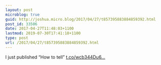 ```yaml
---
layout: post
microblog: true
guid: http://joshua.micro.blog/2017/04/27/t857395883884859392.html
post_id: 33506
date: 2017-04-27T11:48:03+1100
lastmod: 2019-07-30T17:41:18+1100
type: post
url: /2017/04/27/t857395883884859392.html
---
```

I just published “How to tell” [t.co/wcb344Du6...](https://t.co/wcb344Du6b)
